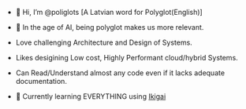 - 👋 Hi, I’m @poliglots [A Latvian word for Polyglot(English)] 
- 👀 In the age of AI, being polyglot makes us more relevant.
  
- Love challenging Architecture and Design of Systems.
- Likes desigining Low cost, Highly Performant cloud/hybrid Systems.
- Can Read/Understand almost any code even if it lacks adequate documentation.
  
- 🌱 Currently learning EVERYTHING using [Ikigai](https://en.wikipedia.org/wiki/Ikigai)

  

<!---
poliglots/poliglots is a ✨ special ✨ repository because its `README.md` (this file) appears on your GitHub profile.
You can click the Preview link to take a look at your changes.
--->
